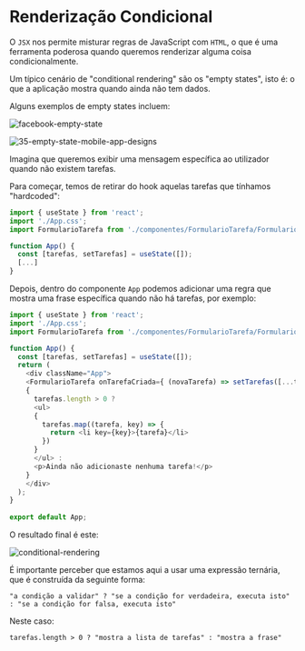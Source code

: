 # Renderização Condicional

O `JSX` nos permite misturar regras de JavaScript com `HTML`, o que é uma ferramenta poderosa quando queremos renderizar alguma coisa condicionalmente.

Um típico cenário de "conditional rendering" são os "empty states", isto é: o que a aplicação mostra quando ainda não tem dados.

Alguns exemplos de empty states incluem:

![facebook-empty-state](https://user-images.githubusercontent.com/39055313/156448028-f9cf6d3e-b0c8-43c4-a305-74635f069942.png)

![35-empty-state-mobile-app-designs](https://user-images.githubusercontent.com/39055313/156449110-03a4e310-751e-4b25-8c98-0d1c0c0a98a0.jpeg)

Imagina que queremos exibir uma mensagem específica ao utilizador quando não existem tarefas.

Para começar, temos de retirar do hook aquelas tarefas que tínhamos "hardcoded":

```javascript
import { useState } from 'react';
import './App.css';
import FormularioTarefa from './componentes/FormularioTarefa/FormularioTarefa';

function App() {
  const [tarefas, setTarefas] = useState([]);
  [...]
}
```

Depois, dentro do componente `App` podemos adicionar uma regra que mostra uma frase específica quando não há tarefas, por exemplo:

```javascript
import { useState } from 'react';
import './App.css';
import FormularioTarefa from './componentes/FormularioTarefa/FormularioTarefa';

function App() {
  const [tarefas, setTarefas] = useState([]);
  return (
    <div className="App">
    <FormularioTarefa onTarefaCriada={ (novaTarefa) => setTarefas([...tarefas, novaTarefa]) }/>
    {
      tarefas.length > 0 ? 
      <ul>
      {
        tarefas.map((tarefa, key) => {
          return <li key={key}>{tarefa}</li>
        })
      }
      </ul> : 
      <p>Ainda não adicionaste nenhuma tarefa!</p>
    }
    </div>
  );
}
  
export default App;
```

O resultado final é este:

![conditional-rendering](https://user-images.githubusercontent.com/39055313/156449299-a59f4161-7f63-44b1-91bb-7eea94262c0d.gif)

É importante perceber que estamos aqui a usar uma expressão ternária, que é construída da seguinte forma:

```
"a condição a validar" ? "se a condição for verdadeira, executa isto" : "se a condição for falsa, executa isto" 
```

Neste caso:

```
tarefas.length > 0 ? "mostra a lista de tarefas" : "mostra a frase"
```
